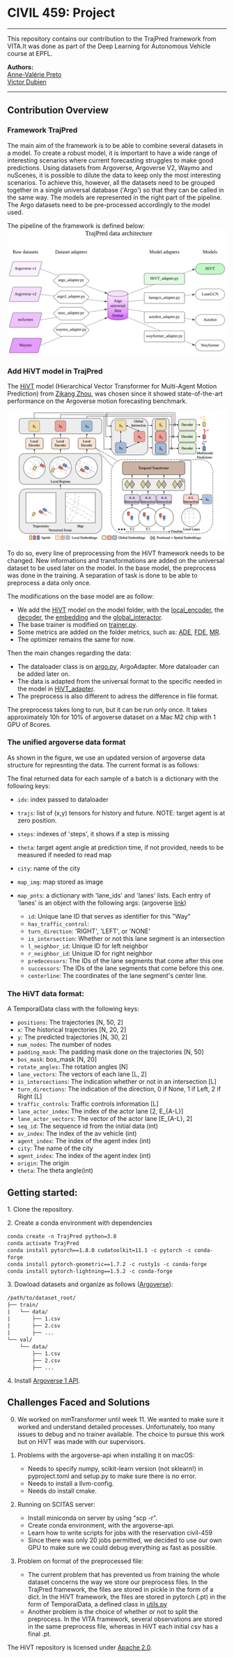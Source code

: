 
# CIVIL 459: Project
<hr style="clear:both">
This repository contains our contribution to the TrajPred framework from VITA.It was done as part of the Deep Learning for Autonomous Vehicle course at EPFL.

**Authors:** \
[Anne-Valérie Preto](mailto:anne-valerie.preto@epfl.ch)\
[Victor Dubien](mailto:victor.dubien@epfl.ch)
<hr style="clear:both">

## Contribution Overview

### Framework TrajPred
The main aim of the framework is to be able to combine several datasets in a model. To create a robust model, it is important to have a wide range of interesting scenarios where current forecasting struggles to make good predictions.
Using datasets from Argoverse, Argoverse V2, Waymo and nuScenes, it is possible to dilute the data to keep only the most interesting scenarios. 
To achieve this, however, all the datasets need to be grouped together in a single universal database ('Argo') so that they can be called in the same way.
The models are represented in the right part of the pipeline. The Argo datasets need to be pre-processed accordingly to the model used.

 The pipeline of the framework is defined below: 
 ![plot](hivt/assets/vita_pipeline_2.png)

 ### Add HiVT model in TrajPred

The [HiVT](https://github.com/ZikangZhou/HiVT) model (Hierarchical Vector Transformer for Multi-Agent Motion Prediction) from [Zikang Zhou](https://github.com/ZikangZhou), was chosen since it showed state-of-the-art performance on the Argoverse motion forecasting benchmark.

![plot](hivt/assets/hivt.png)

To do so, every line of preprocessing from the HiVT framework needs to be changed.
New informations and transformations are added on the universal dataset to be used later on the model. 
In the base model, the preprocess was done in the training. A separation of task is done to be able to preprocess a data only once. 

The modifications on the base model are as follow: 
- We add the [HiVT](./model/hivt.py) model on the model folder, with the [local_encoder](./model/local_encoder.py), the [decoder](./model/decoder.py), the [embedding](./model/embedding.py) and the [global_interactor](./model/global_interactor.py).
- The base trainer is modified on [trainer.py](.trainer.py).
- Some metrics are added on the folder metrics, such as: [ADE](./metrics/ade.py), [FDE](./metrics/fde.py), [MR](./metrics/mr.py).
- The optimizer remains the same for now. 

Then the main changes regarding the data: 
- The dataloader class is on [argo.py](./data/argo.py), ArgoAdapter. More dataloader can be added later on. 
- The data is adapted from the universal format to the specific needed in the model in [HiVT_adapter](./data/HiVT_adapter.py).
- The preprocess is also different to adress the difference in file format. 

The preprocess takes long to run, but it can be run only once. It takes approximately 10h for 10% of argoverse dataset on a Mac M2 chip with 1 GPU of 8cores. 

### The unified argoverse data format 

As shown in the figure, we use an updated version of argoverse data structure for represnting the data. The current format is as follows:

The final returned data for each sample of a batch is a dictionary with the following keys:
* ```idx```: index passed to dataloader 
* ```trajs```: list of (x,y) tensors for history and future. NOTE: target agent is at zero position.
* ```steps```: indexes of 'steps', it shows if a step is missing
* ```theta```: target agent angle at prediction time, if not provided, needs to be measured if needed to read map
* ```city```: name of the city
* ```map_img```: map stored as image
* ```map_pnts```: a dictionary with 'lane_ids' and 'lanes' lists. Each entry of 'lanes' is an object with the following args: (argoverse [link](https://github.com/argoverse/argoverse-api/blob/master/argoverse/map_representation/lane_segment.py))

  * ```id```: Unique lane ID that serves as identifier for this "Way"
  * ```has_traffic_control```:
  * ```turn_direction```: 'RIGHT', 'LEFT', or 'NONE' 
  * ```is_intersection```: Whether or not this lane segment is an intersection 
  * ```l_neighbor_id```: Unique ID for left neighbor
  * ```r_neighbor_id```: Unique ID for right neighbor
  * ```predecessors```: The IDs of the lane segments that come after this one
  * ```successors```: The IDs of the lane segments that come before this one. 
  * ```centerline```: The coordinates of the lane segment's center line.
  

### The HiVT data format: 
A TemporalData class with the following keys: 
* ```positions```: The trajectories [N, 50, 2] 
* ```x```: The historical trajectories [N, 20, 2] 
* ```y```: The predicted trajectories [N, 30, 2] 
* ```num_nodes```: The number of nodes 
* ```padding_mask```: The padding mask done on the trajectories [N, 50]
* ```bos_mask```: bos_mask [N, 20]
* ```rotate_angles```: The rotation angles [N]
* ```lane_vectors```: The vectors of each lane [L, 2]
* ```is_intersections```: The indication whether or not in an intersection [L]
* ```turn_directions```: The indication of the direction, 0 if None, 1 if Left, 2 if Right [L]
* ```traffic_controls```: Traffic controls information [L]
* ```lane_actor_index```: The index of the actor lane [2, E_{A-L}]
* ```lane_actor_vectors```: The vector of the actor lane [E_{A-L}, 2]
* ```seq_id```: The sequence id from the initial data (int)
* ```av_index```: The index of the av vehicle (int)
* ```agent_index```: The index of the agent index (int)
* ```city```: The name of the city 
* ```agent_index```: The index of the agent index (int)
* ```origin```: The origin
* ```theta```: The theta angle(int)


## Getting started: 
1\. Clone the repository. 

2\. Create a conda environment with dependencies

```
conda create -n TrajPred python=3.8
conda activate TrajPred
conda install pytorch==1.8.0 cudatoolkit=11.1 -c pytorch -c conda-forge
conda install pytorch-geometric==1.7.2 -c rusty1s -c conda-forge
conda install pytorch-lightning==1.5.2 -c conda-forge
```

3\. Dowload datasets and organize as follows ([Argoverse](https://www.argoverse.org/av1.html)): 

```
/path/to/dataset_root/
├── train/
|   └── data/
|       ├── 1.csv
|       ├── 2.csv
|       ├── ...
└── val/
    └── data/
        ├── 1.csv
        ├── 2.csv
        ├── ...
```
4\. Install [Argoverse 1 API](https://github.com/argoai/argoverse-api).


## Challenges Faced and Solutions
0. We worked on mmTransformer until week 11. We wanted to make sure it worked and understand detailed processes. Unfortunately, too many issues to debug and no trainer available. The choice to pursue this work but on HiVT was made with our supervisors. 

1. Problems with the argoverse-api when installing it on macOS: 
    - Needs to specify numpy, scikit-learn version (not sklearn!) in pyproject.toml and setup.py to make sure there is no error.
    - Needs to install a llvm-config. 
    - Needs do install cmake.

2. Running on SCITAS server:
    - Install miniconda on server by using "scp -r".
    - Create conda environment, with the argoverse-api.
    - Learn how to write scripts for jobs with the reservation civil-459
    - Since there was only 20 jobs permitted, we decided to use our own GPU to make sure we could debug everything as fast as possible. 

3. Problem on format of the preprocessed file: 
    - The current problem that has prevented us from training the whole dataset concerns the way we store our preprocess files. In the TrajPred framework, the files are stored in pickle in the form of a dict. In the HiVT framework, the files are stored in pytorch (.pt) in the form of TemporalData, a defined class in [utils.py](./utils.py)
    - Another problem is the choice of whether or not to split the preprocess. In the VITA framework, several observations are stored in the same preprocess file, whereas in HiVT each initial csv has a final .pt. 

The HiVT repository is licensed under [Apache 2.0](LICENSE.txt).